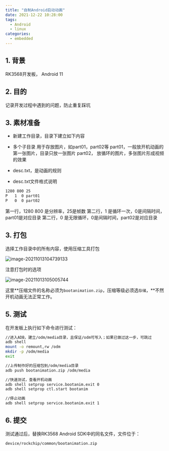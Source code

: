 ```yaml
---
title: "自制Android启动动画"
date: 2021-12-22 10:28:00
tags:
  - Android
  - linux
categories:
  - embedded
---
```


## 1. 背景

RK3568开发板，  Android 11

## 2. 目的

记录开发过程中遇到的问题，防止重复踩坑

## 3. 素材准备

* 新建工作目录，目录下建立如下内容

* 多个子目录
    用于存放图片，如part01，part02等
    part01，一般放开机动画的第一张图片，目录只放一张图片
    part02， 放循环的图片，多张图片形成视频的效果
* desc.txt，是动画的规则

* desc.txt文件格式说明

```bash
1280 800 25
P   1  0 part01
P   0  0 part02   
```

第一行，1280   800  是分辨率，25是帧数
第二行，1 是循环一次，0是间隔时间，part01是对应目录
第二行，0 是无限循环，0是间隔时间，part02是对应目录

## 3. 打包

选择工作目录中的所有内容，使用压缩工具打包

![image-20211013104739133](_media/image-20211013104739133.png)

注意打包时的选项

![image-20211013105005744](_media/image-20211013105005744.png)

这里**压缩文件的名称必须为`bootanimation.zip`，压缩等级必须选`存储`，**不然开机动画无法正常工作。

## 5. 测试

在开发板上执行如下命令进行测试：

```bash
//进入ADB，建立/odm/media目录，且保证/odm可写入；如果已做过这一步，可跳过
adb shell
mount -o remount,rw /odm
mkdir -p /odm/media
exit

//上传制作好的压缩包到/odm/media目录
adb push bootanimation.zip /odm/media

//快速测试，查看开机动画
adb shell setprop service.bootanim.exit 0
adb shell setprop ctl.start bootanim

//停止动画
adb shell setprop service.bootanim.exit 1
```

## 6. 提交

测试通过后，替换RK3568 Android SDK中的同名文件，文件位于：

```bash
device/rockchip/common/bootanimation.zip
```
